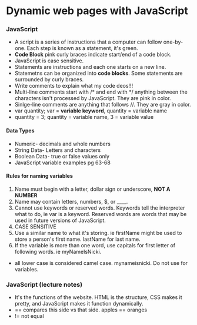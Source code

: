 # Dynamic web pages with JavaScript

### JavaScript 
* A script is a series of instructions that a computer can follow one-by-one. Each step is known as a statement, it's green.
* **Code Block** pink curly braces indicate start/end of a code block.
* JavaScript is case sensitive.
* Statements are instructions and each one starts on a new line.
* Statemetns can be organized into **code blocks**. Some statements are surrounded by curly braces.
* Write comments to explain what my code deos!!!
* Multi-line comments start with /* and end with */ anything between the characters isn't processed by JavaScript. They are pink in color.
* Sinlge-line comments are anything that follows //. They are gray in color.
* var quantity; var = **variable keyword**, quantity = variable name
* quantity = 3; quantity = variable name, 3 = variable value
#### Data Types
* Numeric- decimals and whole numbers
* String Data- Letters and characters
* Boolean Data- true or false values only
* JavaScript variable examples pg 63-68

#### Rules for naming variables
1. Name must begin with a letter, dollar sign or underscore, **NOT A NUMBER**
1. Name may contain letters, numbers, $, or ____.
1. Cannot use keywords or reserved words. Keywords tell the interpreter what to do, ie var is a keyword. Reserved words are words that may be used in future versions of JavaScript.
1. CASE SENSITIVE
1. Use a similar name to what it's storing. ie firstName might be used to store a person's first name. lastName for last name.
1. If the variable is more than one word, use capitals for first letter of following words. ie myNameIsNicki. 
* all lower case is considered camel case. mynameisnicki. Do not use for variables.


### JavaScript (lecture notes)
* It's the functions of the website. HTML is the structure, CSS makes it pretty, and JavaScript makes it function dynamically.
* == compares this side vs that side. apples == oranges
* != not equal
 

